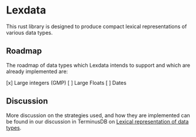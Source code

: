 # Lexdata

This rust library is designed to produce compact lexical
representations of various data types.

## Roadmap

The roadmap of data types which Lexdata intends to support and which
are already implemented are:

[x] Large integers (GMP)
[ ] Large Floats
[ ] Dates

## Discussion

More discussion on the strategies used, and how they are implemented
can be found in our discussion in TerminusDB on [Lexical
representation of data
types](https://github.com/terminusdb/terminusdb-store/blob/main/docs/LEXICAL.md).
